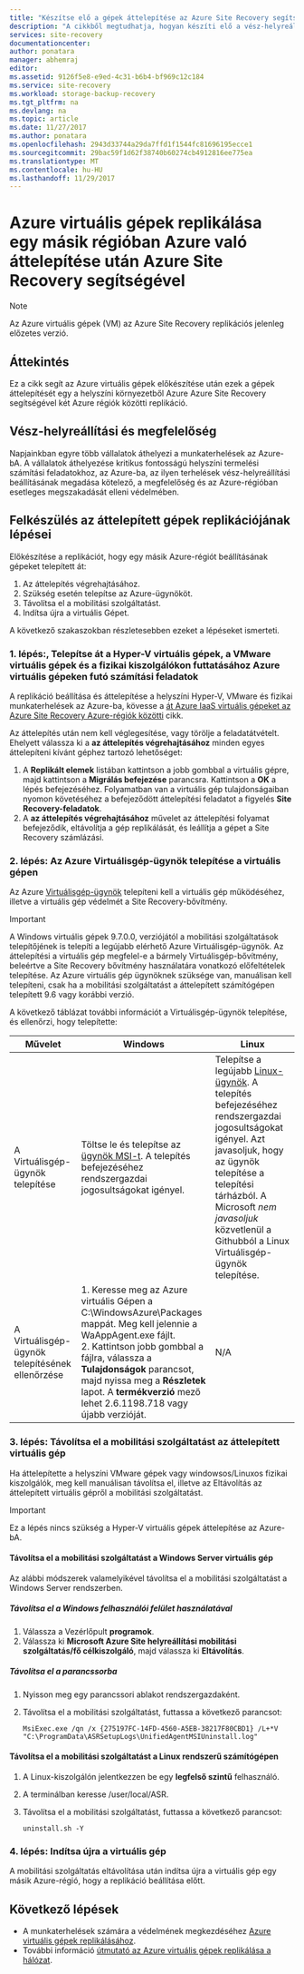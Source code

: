 ```yaml
---
title: "Készítse elő a gépek áttelepítése az Azure Site Recovery segítségével után Azure-régiók közötti vész helyreállítási |} Microsoft Docs"
description: "A cikkből megtudhatja, hogyan készíti elő a vész-helyreállítási Azure Site Recovery segítségével Azure való áttelepítése után Azure-régiók közötti gépek."
services: site-recovery
documentationcenter: 
author: ponatara
manager: abhemraj
editor: 
ms.assetid: 9126f5e8-e9ed-4c31-b6b4-bf969c12c184
ms.service: site-recovery
ms.workload: storage-backup-recovery
ms.tgt_pltfrm: na
ms.devlang: na
ms.topic: article
ms.date: 11/27/2017
ms.author: ponatara
ms.openlocfilehash: 2943d33744a29da7ffd1f1544fc81696195ecce1
ms.sourcegitcommit: 29bac59f1d62f38740b60274cb4912816ee775ea
ms.translationtype: MT
ms.contentlocale: hu-HU
ms.lasthandoff: 11/29/2017
---
```

# <a name="replicate-azure-vms-to-another-region-after-migration-to-azure-by-using-azure-site-recovery"></a>Azure virtuális gépek replikálása egy másik régióban Azure való áttelepítése után Azure Site Recovery segítségével

>[!NOTE]
> Az Azure virtuális gépek (VM) az Azure Site Recovery replikációs jelenleg előzetes verzió.

## <a name="overview"></a>Áttekintés

Ez a cikk segít az Azure virtuális gépek előkészítése után ezek a gépek áttelepítését egy a helyszíni környezetből Azure Azure Site Recovery segítségével két Azure régiók közötti replikáció.

## <a name="disaster-recovery-and-compliance"></a>Vész-helyreállítási és megfelelőség
Napjainkban egyre több vállalatok áthelyezi a munkaterhelések az Azure-bA. A vállalatok áthelyezése kritikus fontosságú helyszíni termelési számítási feladatokhoz, az Azure-ba, az ilyen terhelések vész-helyreállítási beállításának megadása kötelező, a megfelelőség és az Azure-régióban esetleges megszakadását elleni védelmében.

## <a name="steps-for-preparing-migrated-machines-for-replication"></a>Felkészülés az áttelepített gépek replikációjának lépései
Előkészítése a replikációt, hogy egy másik Azure-régiót beállításának gépeket telepített át:

1. Az áttelepítés végrehajtásához.
2. Szükség esetén telepítse az Azure-ügynököt.
3. Távolítsa el a mobilitási szolgáltatást.  
4. Indítsa újra a virtuális Gépet.

A következő szakaszokban részletesebben ezeket a lépéseket ismerteti.

### <a name="step-1-migrate-workloads-running-on-hyper-v-vms-vmware-vms-and-physical-servers-to-run-on-azure-vms"></a>1. lépés:, Telepítse át a Hyper-V virtuális gépek, a VMware virtuális gépek és a fizikai kiszolgálókon futtatásához Azure virtuális gépeken futó számítási feladatok

A replikáció beállítása és áttelepítése a helyszíni Hyper-V, VMware és fizikai munkaterhelések az Azure-ba, kövesse a [át Azure IaaS virtuális gépeket az Azure Site Recovery Azure-régiók közötti](site-recovery-migrate-azure-to-azure.md) cikk. 

Az áttelepítés után nem kell véglegesítése, vagy törölje a feladatátvételt. Ehelyett válassza ki a **az áttelepítés végrehajtásához** minden egyes áttelepíteni kívánt géphez tartozó lehetőséget:
1. A **Replikált elemek** listában kattintson a jobb gombbal a virtuális gépre, majd kattintson a **Migrálás befejezése** parancsra. Kattintson a **OK** a lépés befejezéséhez. Folyamatban van a virtuális gép tulajdonságaiban nyomon követéséhez a befejeződött áttelepítési feladatot a figyelés **Site Recovery-feladatok**.
2. A **az áttelepítés végrehajtásához** művelet az áttelepítési folyamat befejeződik, eltávolítja a gép replikálását, és leállítja a gépet a Site Recovery számlázási.

### <a name="step-2-install-the-azure-vm-agent-on-the-virtual-machine"></a>2. lépés: Az Azure Virtuálisgép-ügynök telepítése a virtuális gépen
Az Azure [Virtuálisgép-ügynök](../../virtual-machines/windows/classic/agents-and-extensions.md#azure-vm-agents-for-windows-and-linux) telepíteni kell a virtuális gép működéséhez, illetve a virtuális gép védelmét a Site Recovery-bővítmény.

>[!IMPORTANT]
>A Windows virtuális gépek 9.7.0.0, verziójától a mobilitási szolgáltatások telepítőjének is telepíti a legújabb elérhető Azure Virtuálisgép-ügynök. Az áttelepítési a virtuális gép megfelel-e a bármely Virtuálisgép-bővítmény, beleértve a Site Recovery bővítmény használatára vonatkozó előfeltételek telepítése. Az Azure virtuális gép ügynöknek szüksége van, manuálisan kell telepíteni, csak ha a mobilitási szolgáltatást a áttelepített számítógépen telepített 9.6 vagy korábbi verzió.

A következő táblázat további információt a Virtuálisgép-ügynök telepítése, és ellenőrzi, hogy telepítette:

| **Művelet** | **Windows** | **Linux** |
| --- | --- | --- |
| A Virtuálisgép-ügynök telepítése |Töltse le és telepítse az [ügynök MSI-t](http://go.microsoft.com/fwlink/?LinkID=394789&clcid=0x409). A telepítés befejezéséhez rendszergazdai jogosultságokat igényel. |Telepítse a legújabb [Linux-ügynök](../../virtual-machines/linux/agent-user-guide.md). A telepítés befejezéséhez rendszergazdai jogosultságokat igényel. Azt javasoljuk, hogy az ügynök telepítése a telepítési tárházból. A Microsoft *nem javasoljuk* közvetlenül a Githubból a Linux Virtuálisgép-ügynök telepítése.  |
| A Virtuálisgép-ügynök telepítésének ellenőrzése |1. Keresse meg az Azure virtuális Gépen a C:\WindowsAzure\Packages mappát. Meg kell jelennie a WaAppAgent.exe fájlt. <br>2. Kattintson jobb gombbal a fájlra, válassza a **Tulajdonságok** parancsot, majd nyissa meg a **Részletek** lapot. A **termékverzió** mező lehet 2.6.1198.718 vagy újabb verzióját. |N/A |


### <a name="step-3-remove-the-mobility-service-from-the-migrated-virtual-machine"></a>3. lépés: Távolítsa el a mobilitási szolgáltatást az áttelepített virtuális gép

Ha áttelepítette a helyszíni VMware gépek vagy windowsos/Linuxos fizikai kiszolgálók, meg kell manuálisan távolítsa el, illetve az Eltávolítás az áttelepített virtuális gépről a mobilitási szolgáltatást.

>[!IMPORTANT]
>Ez a lépés nincs szükség a Hyper-V virtuális gépek áttelepítése az Azure-bA.

#### <a name="uninstall-the-mobility-service-on-a-windows-server-vm"></a>Távolítsa el a mobilitási szolgáltatást a Windows Server virtuális gép
Az alábbi módszerek valamelyikével távolítsa el a mobilitási szolgáltatást a Windows Server rendszerben.

##### <a name="uninstall-by-using-the-windows-ui"></a>Távolítsa el a Windows felhasználói felület használatával
1. Válassza a Vezérlőpult **programok**.
2. Válassza ki **Microsoft Azure Site helyreállítási mobilitási szolgáltatás/fő célkiszolgáló**, majd válassza ki **Eltávolítás**.

##### <a name="uninstall-at-a-command-prompt"></a>Távolítsa el a parancssorba
1. Nyisson meg egy parancssori ablakot rendszergazdaként.
2. Távolítsa el a mobilitási szolgáltatást, futtassa a következő parancsot:

   ```
   MsiExec.exe /qn /x {275197FC-14FD-4560-A5EB-38217F80CBD1} /L+*V "C:\ProgramData\ASRSetupLogs\UnifiedAgentMSIUninstall.log"
   ```

#### <a name="uninstall-the-mobility-service-on-a-linux-computer"></a>Távolítsa el a mobilitási szolgáltatást a Linux rendszerű számítógépen
1. A Linux-kiszolgálón jelentkezzen be egy **legfelső szintű** felhasználó.
2. A terminálban keresse /user/local/ASR.
3. Távolítsa el a mobilitási szolgáltatást, futtassa a következő parancsot:

   ```
   uninstall.sh -Y
   ```

### <a name="step-4-restart-the-vm"></a>4. lépés: Indítsa újra a virtuális gép

A mobilitási szolgáltatás eltávolítása után indítsa újra a virtuális gép egy másik Azure-régió, hogy a replikáció beállítása előtt.


## <a name="next-steps"></a>Következő lépések
- A munkaterhelések számára a védelmének megkezdéséhez [Azure virtuális gépek replikálásához](../azure-to-azure-quickstart.md).
- További információ [útmutató az Azure virtuális gépek replikálása a hálózat](../site-recovery-azure-to-azure-networking-guidance.md).
